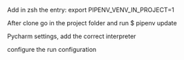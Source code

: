 Add in zsh the entry:
export PIPENV_VENV_IN_PROJECT=1

After clone go in the project folder and run 
$ pipenv update

Pycharm settings, add the correct interpreter

configure the run configuration


